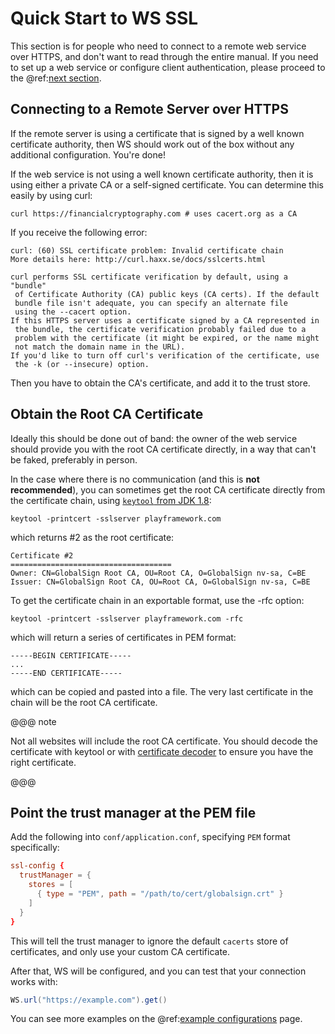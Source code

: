 # Quick Start to WS SSL

This section is for people who need to connect to a remote web service
over HTTPS, and don't want to read through the entire manual. If you
need to set up a web service or configure client authentication, please
proceed to the @ref:[next section](CertificateGeneration.md).

## Connecting to a Remote Server over HTTPS

If the remote server is using a certificate that is signed by a well
known certificate authority, then WS should work out of the box without
any additional configuration. You're done!

If the web service is not using a well known certificate authority, then
it is using either a private CA or a self-signed certificate. You can
determine this easily by using curl:

```
curl https://financialcryptography.com # uses cacert.org as a CA
```

If you receive the following error:

```
curl: (60) SSL certificate problem: Invalid certificate chain
More details here: http://curl.haxx.se/docs/sslcerts.html

curl performs SSL certificate verification by default, using a "bundle"
 of Certificate Authority (CA) public keys (CA certs). If the default
 bundle file isn't adequate, you can specify an alternate file
 using the --cacert option.
If this HTTPS server uses a certificate signed by a CA represented in
 the bundle, the certificate verification probably failed due to a
 problem with the certificate (it might be expired, or the name might
 not match the domain name in the URL).
If you'd like to turn off curl's verification of the certificate, use
 the -k (or --insecure) option.
```

Then you have to obtain the CA's certificate, and add it to the trust
store.

## Obtain the Root CA Certificate

Ideally this should be done out of band: the owner of the web service
should provide you with the root CA certificate directly, in a way that
can't be faked, preferably in person.

In the case where there is no communication (and this is **not
recommended**), you can sometimes get the root CA certificate directly
from the certificate chain, using
[`keytool` from JDK 1.8](http://docs.oracle.com/javase/8/docs/technotes/tools/unix/keytool.html):

```
keytool -printcert -sslserver playframework.com
```

which returns #2 as the root certificate:

```
Certificate #2
====================================
Owner: CN=GlobalSign Root CA, OU=Root CA, O=GlobalSign nv-sa, C=BE
Issuer: CN=GlobalSign Root CA, OU=Root CA, O=GlobalSign nv-sa, C=BE
```

To get the certificate chain in an exportable format, use the -rfc
option:

```
keytool -printcert -sslserver playframework.com -rfc
```

which will return a series of certificates in PEM format:

```
-----BEGIN CERTIFICATE-----
...
-----END CERTIFICATE-----
```

which can be copied and pasted into a file. The very last certificate in
the chain will be the root CA certificate.

@@@ note

Not all websites will include the root CA certificate. You
should decode the certificate with keytool or with [certificate
decoder](https://www.sslshopper.com/certificate-decoder.html) to
ensure you have the right certificate.

@@@

## Point the trust manager at the PEM file

Add the following into `conf/application.conf`, specifying `PEM`
format specifically:

```conf
ssl-config {
  trustManager = {
    stores = [
      { type = "PEM", path = "/path/to/cert/globalsign.crt" }
    ]
  }
}
```

This will tell the trust manager to ignore the default `cacerts` store
of certificates, and only use your custom CA certificate.

After that, WS will be configured, and you can test that your connection
works with:

```scala
WS.url("https://example.com").get()
```

You can see more examples on the @ref:[example configurations](ExampleSSLConfig.md) page.
